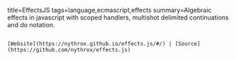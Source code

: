 title=EffectsJS
tags=language,ecmascript,effects
summary=Algebraic effects in javascript with scoped handlers, multishot delimited continuations and do notation.
~~~~~~

[Website](https://nythrox.github.io/effects.js/#/) | [Source](https://github.com/nythrox/effects.js)
